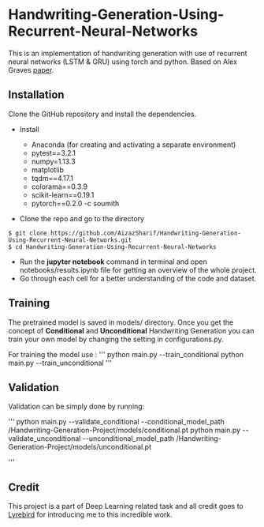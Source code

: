 # Handwriting-Generation-Using-Recurrent-Neural-Networks

This is an implementation of handwriting generation with use of recurrent neural networks (LSTM & GRU) using torch and python. Based on Alex Graves [paper](https://arxiv.org/abs/1308.0850).


## Installation

Clone the GitHub repository and install the dependencies.
* Install 
  * Anaconda (for creating and activating a separate environment)
  * pytest==3.2.1
  * numpy=1.13.3
  * matplotlib
  * tqdm==4.17.1
  * colorama==0.3.9
  * scikit-learn==0.19.1
  * pytorch==0.2.0 -c soumith

* Clone the repo and go to the directory 
```
$ git clone https://github.com/AizazSharif/Handwriting-Generation-Using-Recurrent-Neural-Networks.git
$ cd Handwriting-Generation-Using-Recurrent-Neural-Networks

```
* Run the **jupyter notebook** command in terminal and open notebooks/results.ipynb file for getting an overview of the whole project. 
* Go through each cell for a better understanding of the code and dataset.

## Training
The pretrained model is saved in models/ directory. Once you get the concept of **Conditional** and **Unconditional** Handwriting Generation you can train your own model by changing the setting in configurations.py.

For training the model use :
'''
python main.py --train_conditional
python main.py --train_unconditional
'''

## Validation
Validation can be simply done by running:

'''
python main.py --validate_conditional --conditional_model_path /Handwriting-Generation-Project/models/conditional.pt
python main.py --validate_unconditional --unconditional_model_path /Handwriting-Generation-Project/models/unconditional.pt

'''

## Credit 

This project is a part of Deep Learning related task and all credit goes to [Lyrebird](https://lyrebird.ai/) for introducing me to this incredible work.





